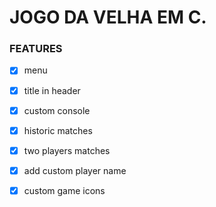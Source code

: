 # JOGO DA VELHA EM C.
   ### FEATURES
   -[x] menu
   -[x] title in header
   -[x] custom console
   -[x] historic matches
   -[x] two players matches
   -[x] add custom player name
   -[x] custom game icons
   
